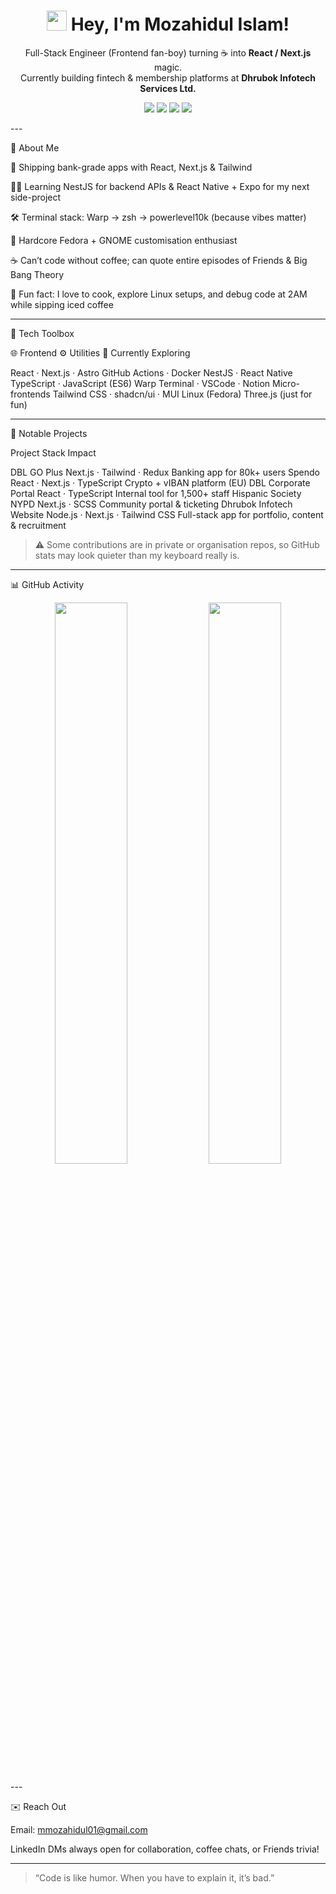 <h1 align="center">
  <img src="https://emojis.slackmojis.com/emojis/images/1531849430/4246/blob-sunglasses.gif" width="32"/>
  Hey, I'm Mozahidul Islam!
</h1><p align="center">
  Full-Stack Engineer (Frontend fan-boy) turning ☕ into <strong>React / Next.js</strong> magic.<br/>
  Currently building fintech & membership platforms at <strong>Dhrubok Infotech Services Ltd.</strong>
</p><p align="center">
  <a href="https://www.linkedin.com/in/mozahidul01/"><img src="https://img.shields.io/badge/LinkedIn-0077B5?style=flat-square&logo=linkedin&logoColor=white"></a>
  <a href="https://mozahidul01.netlify.app"><img src="https://img.shields.io/badge/Portfolio-1DA1F2?style=flat-square"></a>
  <a href="mailto:mmozahidul01@gmail.com"><img src="https://img.shields.io/badge/Email-D14836?style=flat-square&logo=gmail&logoColor=white"></a>
  <img src="https://visitor-badge.laobi.icu/badge?page_id=mozahidul01.mozahidul01&style=flat-square" />
</p>
---

🚀 About Me

🔭 Shipping bank-grade apps with React, Next.js & Tailwind

🧑‍💻 Learning NestJS for backend APIs & React Native + Expo for my next side-project

🛠️ Terminal stack: Warp → zsh → powerlevel10k (because vibes matter)

🐧 Hardcore Fedora + GNOME customisation enthusiast

☕ Can’t code without coffee; can quote entire episodes of Friends & Big Bang Theory

🎉 Fun fact: I love to cook, explore Linux setups, and debug code at 2AM while sipping iced coffee



---

🧰 Tech Toolbox

🌐 Frontend	⚙️ Utilities	🚀 Currently Exploring

React · Next.js · Astro	GitHub Actions · Docker	NestJS · React Native
TypeScript · JavaScript (ES6)	Warp Terminal · VSCode · Notion	Micro-frontends
Tailwind CSS · shadcn/ui · MUI	Linux (Fedora)	Three.js (just for fun)



---

🌟 Notable Projects

Project	Stack	Impact

DBL GO Plus	Next.js · Tailwind · Redux	Banking app for 80k+ users
Spendo	React · Next.js · TypeScript	Crypto + vIBAN platform (EU)
DBL Corporate Portal	React · TypeScript	Internal tool for 1,500+ staff
Hispanic Society NYPD	Next.js · SCSS	Community portal & ticketing
Dhrubok Infotech Website	Node.js · Next.js · Tailwind CSS	Full-stack app for portfolio, content & recruitment


> ⚠️ Some contributions are in private or organisation repos, so GitHub stats may look quieter than my keyboard really is.




---

📊 GitHub Activity

<p align="center">
  <img width="48%" src="https://github-readme-stats.vercel.app/api?username=mozahidul01&show_icons=true&theme=vision-friendly-dark" />
  <img width="48%" src="https://streak-stats.demolab.com/?user=mozahidul01&theme=dark&hide_border=true" />
</p>
---

✉️ Reach Out

Email: mmozahidul01@gmail.com

LinkedIn DMs always open for collaboration, coffee chats, or Friends trivia!



---

> “Code is like humor. When you have to explain it, it’s bad.”



